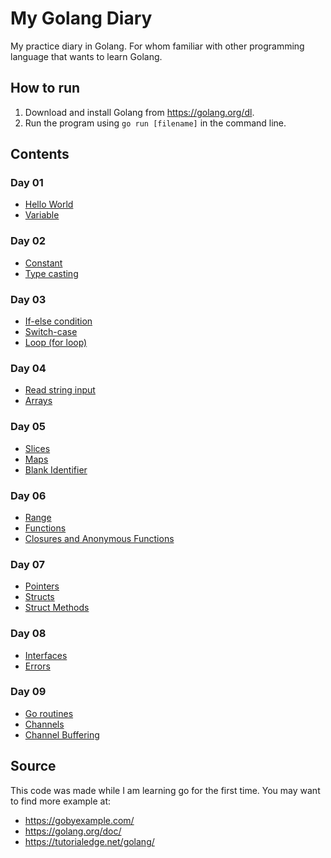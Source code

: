 # My Golang Diary
My practice diary in Golang. For whom familiar with other programming language that wants to learn Golang.

## How to run
1. Download and install Golang from https://golang.org/dl.
1. Run the program using `go run [filename]` in the command line.

## Contents

### Day 01
* [Hello World](./day01/hello/hello.go)
* [Variable](./day01/variable/var.go)

### Day 02
* [Constant](./day02/constant/constant.go)
* [Type casting](./day02/cast/cast.go)

### Day 03
* [If-else condition](./day03/if-else/if.go)
* [Switch-case](./day03/switch/switch.go)
* [Loop (for loop)](./day03/loop/for.go)

### Day 04
* [Read string input](./day04/input/input.go)
* [Arrays](./day04/array/array.go)

### Day 05
* [Slices](./day05/slice/slice.go)
* [Maps](./day05/map/map.go)
* [Blank Identifier](./day05/blank/blank.go)

### Day 06
* [Range](./day06/range/range.go)
* [Functions](./day06/function/func.go)
* [Closures and Anonymous Functions](./day06/closure/closure.go)

### Day 07
* [Pointers](./day07/pointer/pointer.go)
* [Structs](./day07/struct/struct.go)
* [Struct Methods](./day07/method/bankAccount.go)

### Day 08
* [Interfaces](./day08/interface/interface.go)
* [Errors](./day08/error/error.go)

### Day 09
* [Go routines](./day09/routine/routine.go)
* [Channels](./day09/channel/channel.go)
* [Channel Buffering](./day09/buffer/buffer.go)

## Source
This code was made while I am learning go for the first time. You may want to find more example at:
* https://gobyexample.com/
* https://golang.org/doc/
* https://tutorialedge.net/golang/